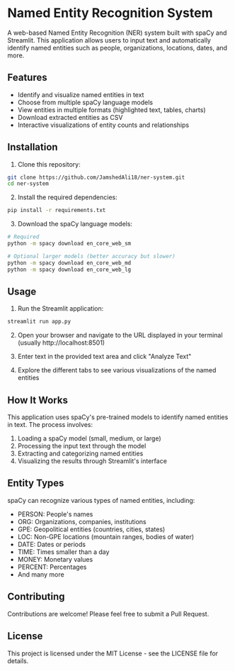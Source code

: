 # Named Entity Recognition System

A web-based Named Entity Recognition (NER) system built with spaCy and Streamlit. This application allows users to input text and automatically identify named entities such as people, organizations, locations, dates, and more.

## Features

- Identify and visualize named entities in text
- Choose from multiple spaCy language models
- View entities in multiple formats (highlighted text, tables, charts)
- Download extracted entities as CSV
- Interactive visualizations of entity counts and relationships

## Installation

1. Clone this repository:
```bash
git clone https://github.com/JamshedAli18/ner-system.git
cd ner-system
```

2. Install the required dependencies:
```bash
pip install -r requirements.txt
```

3. Download the spaCy language models:
```bash
# Required
python -m spacy download en_core_web_sm

# Optional larger models (better accuracy but slower)
python -m spacy download en_core_web_md
python -m spacy download en_core_web_lg
```

## Usage

1. Run the Streamlit application:
```bash
streamlit run app.py
```

2. Open your browser and navigate to the URL displayed in your terminal (usually http://localhost:8501)

3. Enter text in the provided text area and click "Analyze Text"

4. Explore the different tabs to see various visualizations of the named entities

## How It Works

This application uses spaCy's pre-trained models to identify named entities in text. The process involves:

1. Loading a spaCy model (small, medium, or large)
2. Processing the input text through the model
3. Extracting and categorizing named entities
4. Visualizing the results through Streamlit's interface

## Entity Types

spaCy can recognize various types of named entities, including:

- PERSON: People's names
- ORG: Organizations, companies, institutions
- GPE: Geopolitical entities (countries, cities, states)
- LOC: Non-GPE locations (mountain ranges, bodies of water)
- DATE: Dates or periods
- TIME: Times smaller than a day
- MONEY: Monetary values
- PERCENT: Percentages
- And many more

## Contributing

Contributions are welcome! Please feel free to submit a Pull Request.

## License

This project is licensed under the MIT License - see the LICENSE file for details.
